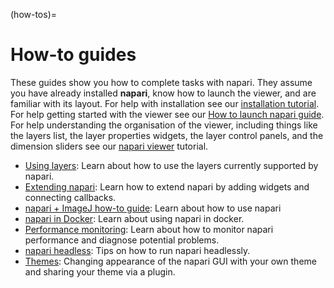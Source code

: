 (how-tos)=
# How-to guides

These guides show you how to complete tasks with napari. They assume you have
already installed **napari**, know how to launch the viewer, and are familiar
with its layout. For help with installation see our
[installation tutorial](installation). For help
getting started with the viewer see our
[How to launch napari guide](launch). For
help understanding the organisation of the viewer, including things like the
layers list, the layer properties widgets, the layer control panels, and the
dimension sliders see our [napari viewer](viewer-tutorial)
tutorial.

- [Using layers](using-layers): Learn about how to use the layers currently
supported by napari.
- [Extending napari](extending-napari): Learn how to extend napari by adding widgets
  and connecting callbacks.
- [napari + ImageJ how-to guide](napari-imagej): Learn about how to use napari
- [napari in Docker](docker): Learn about using napari in docker.
- [Performance monitoring](perfmon): Learn about how to monitor napari
performance and diagnose potential problems.
- [napari headless](headless): Tips on how to run napari headlessly.
- [Themes](themes): Changing appearance of the napari GUI with your own theme
  and sharing your theme via a plugin.
